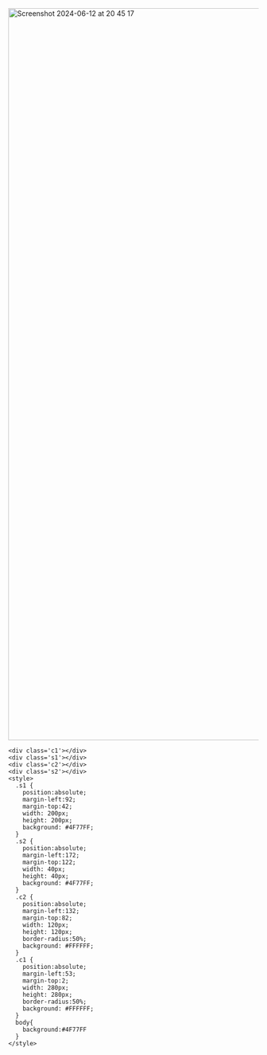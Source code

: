 <img width="1470" alt="Screenshot 2024-06-12 at 20 45 17" src="https://github.com/manojmj98/CSS-Battle/assets/106336600/06fb9bb1-0a95-400b-a743-5ace1bb97050">

```
<div class='c1'></div>
<div class='s1'></div>
<div class='c2'></div>
<div class='s2'></div>
<style>
  .s1 {
    position:absolute;
    margin-left:92;
    margin-top:42;
    width: 200px;
    height: 200px;
    background: #4F77FF;
  }
  .s2 {
    position:absolute;
    margin-left:172;
    margin-top:122;
    width: 40px;
    height: 40px;
    background: #4F77FF;
  }
  .c2 {
    position:absolute;
    margin-left:132;
    margin-top:82;
    width: 120px;
    height: 120px;
    border-radius:50%;
    background: #FFFFFF;
  }
  .c1 {
    position:absolute;
    margin-left:53;
    margin-top:2;
    width: 280px;
    height: 280px;
    border-radius:50%;
    background: #FFFFFF;
  }
  body{
    background:#4F77FF
  }
</style>
